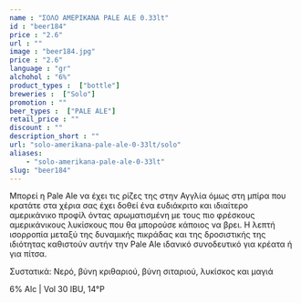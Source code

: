```yaml
---
name : "ΣΟΛΟ ΑΜΕΡΙΚΑΝΑ PALE ALE 0.33lt"
id : "beer184"
price : "2.6"
url : ""
image : "beer184.jpg"
price : "2.6"
language : "gr"
alchohol : "6%"
product_types :  ["bottle"]
breweries :  ["Solo"]
promotion : ""
beer_types :  ["PALE ALE"]
retail_price : ""
discount : ""
description_short : ""
url: "solo-amerikana-pale-ale-0-33lt/solo"
aliases: 
    - "solo-amerikana-pale-ale-0-33lt"
slug: "beer184"
---
```


Μπορεί η Pale Ale να έχει τις ρίζες της στην Αγγλία όμως στη μπίρα που κρατάτε στα χέρια σας έχει δοθεί ένα ευδιάκριτο και ιδιαίτερο αμερικάνικο προφίλ όντας αρωματισμένη με τους πιο φρέσκους αμερικάνικους λυκίσκους που θα μπορούσε κάποιος να βρει. Η λεπτή ισορροπία μεταξύ της δυναμικής πικράδας και της δροσιστικής της ιδιότητας καθιστούν αυτήν την Pale Ale ιδανικό συνοδευτικό για κρέατα ή για πίτσα.

Συστατικά: Νερό, βύνη κριθαριού, βύνη σιταριού, λυκίσκος και μαγιά

6% Alc | Vol 30 IBU, 14°P